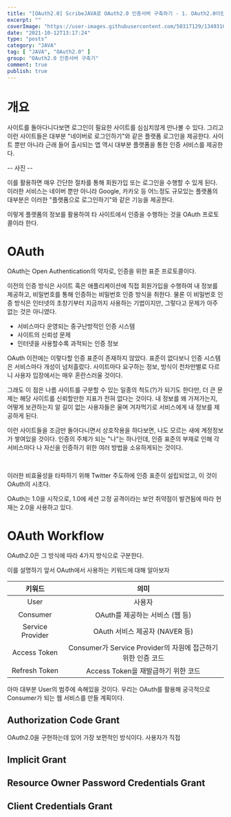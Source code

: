 ```yaml
---
title: "[OAuth2.0] ScribeJAVA로 OAuth2.0 인증서버 구축하기 - 1. OAuth2.0이란?"
excerpt: ""
coverImage: "https://user-images.githubusercontent.com/50317129/134931033-89954c3d-5e00-4b3b-85aa-54a1dfa29e46.png"
date: "2021-10-12T13:17:24"
type: "posts"
category: "JAVA"
tag: [ "JAVA", "OAuth2.0" ]
group: "OAuth2.0 인증서버 구축기"
comment: true
publish: true
---
```


# 개요

사이트를 돌아다니다보면 로그인이 필요한 사이트를 심심치않게 만나볼 수 있다. 그리고 이런 사이트들은 대부분 "네이버로 로그인하기"와 같은 플랫폼 로그인을 제공한다. 사이트 뿐만 아니라 근래 들어 출시되는 앱 역시 대부분 플랫폼을 통한 인증 서비스를 제공한다.

-- 사진 --

이를 활용하면 매우 간단한 절차를 통해 회원가입 또는 로그인을 수행할 수 있게 된다. 이러한 서비스는 네이버 뿐만 아니라 Google, 카카오 등 어느정도 규모있는 플랫폼의 대부분은 이러한 "플랫폼으로 로그인하기"와 같은 기능을 제공한다.

이렇게 플랫폼의 정보를 활용하여 타 사이트에서 인증을 수행하는 것을 OAuth 프로토콜이라 한다.

# OAuth

OAuth는 Open Authentication의 약자로, 인증을 위한 표준 프로토콜이다.

이전의 인증 방식은 사이트 혹은 애플리케이션에 직접 회원가입을 수행하여 내 정보를 제공하고, 비밀번호를 통해 인증하는 비밀번호 인증 방식을 취한다. 물론 이 비밀번호 인증 방식은 인터넷의 초창기부터 지금까지 사용하는 기법이지만, 그렇다고 문제가 아주 없는 것은 아니였다.

* 서비스마다 운영되는 중구난방적인 인증 시스템
* 사이트의 신뢰성 문제
* 인터넷을 사용할수록 과적되는 인증 정보

OAuth 이전에는 이렇다할 인증 표준이 존재하지 않았다. 표준이 없다보니 인증 시스템은 서비스마다 개성이 넘처흘렀다. 사이트마다 요구하는 정보, 방식이 천차만별로 다르니 사용자 입장에서는 매우 혼란스러울 것이다.

그래도 이 점은 나름 사이트를 구분할 수 있는 일종의 척도(?)가 되기도 한다만, 더 큰 문제는 해당 사이트를 신뢰할만한 지표가 전혀 없다는 것이다. 내 정보를 왜 가져가는지, 어떻게 보관하는지 알 길이 없는 사용자들은 울며 겨자먹기로 서비스에게 내 정보를 제공하게 된다.

이런 사이트들을 조금만 돌아다니면서 상호작용을 하다보면, 나도 모르는 새에 계정정보가 쌓여있을 것이다. 인증의 주체가 되는 "나"는 하나인데, 인증 표준의 부재로 인해 각 서비스마다 나 자신을 인증하기 위한 여러 방법을 소유하게되는 것이다.

<br />

이러한 비효율성을 타파하기 위해 Twitter 주도하에 인증 표준이 설립되었고, 이 것이 OAuth의 시초다.

OAuth는 1.0을 시작으로, 1.0에 세션 고정 공격이라는 보안 취약점이 발견됨에 따라 현재는 2.0을 사용하고 있다.

# OAuth Workflow

OAuth2.0은 그 방식에 따라 4가지 방식으로 구분한다.

이를 설명하기 앞서 OAuth에서 사용하는 키워드에 대해 알아보자

|      키워드      |                             의미                             |
| :--------------: | :----------------------------------------------------------: |
|       User       |                            사용자                            |
|     Consumer     |               OAuth를 제공하는 서비스 (웹 등)                |
| Service Provider |                OAuth 서비스 제공자 (NAVER 등)                |
|   Access Token   | Consumer가 Service Provider의 자원에 접근하기 위한 인증 코드 |
|  Refresh Token   |             Access Token을 재발급하기 위한 코드              |

아마 대부분 User의 범주에 속해있을 것이다. 우리는 OAuth를 활용해 궁극적으로 Consumer가 되는 웹 서비스를 만들 계획이다.

## Authorization Code Grant

OAuth2.0을 구현하는데 있어 가장 보편적인 방식이다. 사용자가 직접 

## Implicit Grant

## Resource Owner Password Credentials Grant

## Client Credentials Grant